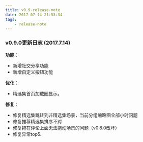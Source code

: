 ```yaml
---
title: v0.9-release-note
date: 2017-07-14 21:53:34
tags:
    - release-note
---
```


### v0.9.0更新日志 (2017.7.14)

**功能**：

* 新增社交分享功能
* 新增自定义按钮功能

**优化**：
    
* 精选集首页加载圈显示。

**修复**：

* 修复精选集跳转到非精选集场景，当前分组缩略图全部小时问题
* 修复推荐精选集排序不对
* 修复拖在评论上面无法拖动场景的问题（v0.8.0改坏）
* 修复异常top5.

